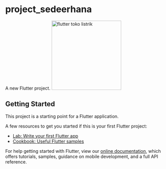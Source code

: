 # project_sedeerhana

A new Flutter project.
<img width="219" alt="flutter toko listrik" src="https://user-images.githubusercontent.com/64392550/120653123-9ba99a00-c4aa-11eb-9ef0-49cc8e9dcf97.png">

## Getting Started

This project is a starting point for a Flutter application.

A few resources to get you started if this is your first Flutter project:

- [Lab: Write your first Flutter app](https://flutter.dev/docs/get-started/codelab)
- [Cookbook: Useful Flutter samples](https://flutter.dev/docs/cookbook)

For help getting started with Flutter, view our
[online documentation](https://flutter.dev/docs), which offers tutorials,
samples, guidance on mobile development, and a full API reference.
